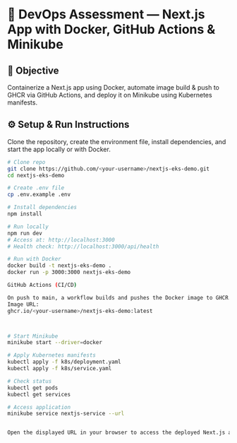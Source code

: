 # 🚀 DevOps Assessment — Next.js App with Docker, GitHub Actions & Minikube

## 🎯 Objective
Containerize a Next.js app using Docker, automate image build & push to GHCR via GitHub Actions, and deploy it on Minikube using Kubernetes manifests.

## ⚙️ Setup & Run Instructions
Clone the repository, create the environment file, install dependencies, and start the app locally or with Docker.

```bash
# Clone repo
git clone https://github.com/<your-username>/nextjs-eks-demo.git
cd nextjs-eks-demo

# Create .env file
cp .env.example .env

# Install dependencies
npm install

# Run locally
npm run dev
# Access at: http://localhost:3000
# Health check: http://localhost:3000/api/health

# Run with Docker
docker build -t nextjs-eks-demo .
docker run -p 3000:3000 nextjs-eks-demo

GitHub Actions (CI/CD)

On push to main, a workflow builds and pushes the Docker image to GHCR.
Image URL:
ghcr.io/<your-username>/nextjs-eks-demo:latest



# Start Minikube
minikube start --driver=docker

# Apply Kubernetes manifests
kubectl apply -f k8s/deployment.yaml
kubectl apply -f k8s/service.yaml

# Check status
kubectl get pods
kubectl get services

# Access application
minikube service nextjs-service --url


Open the displayed URL in your browser to access the deployed Next.js app.
